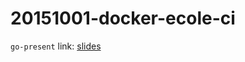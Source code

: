 20151001-docker-ecole-ci
========================

`go-present` link: [slides](http://talks.godoc.org/github.com/sbinet/talks/2015/20151001-docker-ecole-ci/talk.slide)
